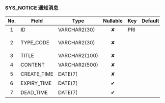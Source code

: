 ### SYS_NOTICE   通知消息 
| No.  | Field  | Type  | Nullable  | Key | Default | Remarks |
| :------------: | ------------ | ------------ | :------------: | ------------ | ------------ | ------------ |
| 1 | ID |  VARCHAR2(30) | ✘  | PRI  |   | 系统主键  |
| 2 | TYPE_CODE |  VARCHAR2(30) | ✘  |   |   | 通知类型编码  |
| 3 | TITLE |  VARCHAR2(100) | ✘  |   |   | 标题  |
| 4 | CONTENT |  VARCHAR2(500) | ✘  |   |   | 内容  |
| 5 | CREATE_TIME |  DATE(7) | ✘  |   |   | 创建时间  |
| 6 | EXPIRY_TIME |  DATE(7) | ✔  |   |   | 过期时间  |
| 7 | DEAD_TIME |  DATE(7) | ✔  |   |   | 必死时间  |


